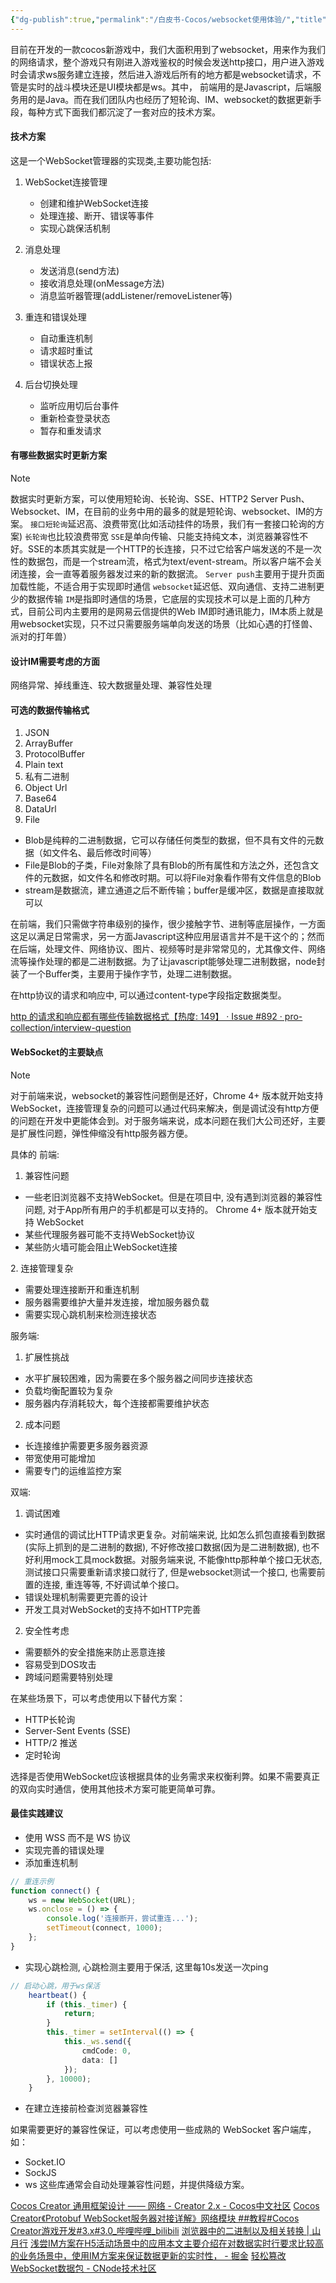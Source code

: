 ```yaml
---
{"dg-publish":true,"permalink":"/白皮书-Cocos/websocket使用体验/","title":"websocket使用体验","tags":["code"],"created":"2024-10-31"}
---
```



目前在开发的一款cocos新游戏中，我们大面积用到了websocket，用来作为我们的网络请求，整个游戏只有刚进入游戏鉴权的时候会发送http接口，用户进入游戏时会请求ws服务建立连接，然后进入游戏后所有的地方都是websocket请求，不管是实时的战斗模块还是UI模块都是ws。其中， 前端用的是Javascript，后端服务用的是Java。而在我们团队内也经历了短轮询、IM、websocket的数据更新手段，每种方式下面我们都沉淀了一套对应的技术方案。


#### 技术方案

这是一个WebSocket管理器的实现类,主要功能包括:
1. WebSocket连接管理
	- 创建和维护WebSocket连接
	- 处理连接、断开、错误等事件
	- 实现心跳保活机制

2. 消息处理
	- 发送消息(send方法)
	- 接收消息处理(onMessage方法)
	- 消息监听器管理(addListener/removeListener等)

3. 重连和错误处理
	- 自动重连机制
	- 请求超时重试
	- 错误状态上报

4. 后台切换处理
	- 监听应用切后台事件
	- 重新检查登录状态
	- 暂存和重发请求




#### 有哪些数据实时更新方案

> [!NOTE]
> 数据实时更新方案，可以使用短轮询、长轮询、SSE、HTTP2 Server Push、Websocket、IM，在目前的业务中用的最多的就是短轮询、websocket、IM的方案。
>  `接口短轮询`延迟高、浪费带宽(比如活动挂件的场景，我们有一套接口轮询的方案)
>  `长轮询`也比较浪费带宽
>  `SSE`是单向传输、只能支持纯文本，浏览器兼容性不好。SSE的本质其实就是一个HTTP的长连接，只不过它给客户端发送的不是一次性的数据包，而是一个stream流，格式为text/event-stream。所以客户端不会关闭连接，会一直等着服务器发过来的新的数据流。
>  `Server push`主要用于提升页面加载性能，不适合用于实现即时通信
>  `websocket`延迟低、双向通信、支持二进制更少的数据传输
>  `IM`是指即时通信的场景，它底层的实现技术可以是上面的几种方式，目前公司内主要用的是网易云信提供的Web IM即时通讯能力，IM本质上就是用websocket实现，只不过只需要服务端单向发送的场景（比如心遇的打怪兽、派对的打年兽）
> 



#### 设计IM需要考虑的方面
网络异常、掉线重连、较大数据量处理、兼容性处理


#### 可选的数据传输格式
1. JSON
2. ArrayBuffer
3. ProtocolBuffer
4. Plain text
5. 私有二进制
6. Object Url
7. Base64
8. DataUrl
9. File

- Blob是纯粹的二进制数据，它可以存储任何类型的数据，但不具有文件的元数据（如文件名、最后修改时间等）
- File是Blob的子类，File对象除了具有Blob的所有属性和方法之外，还包含文件的元数据，如文件名和修改时期。可以将File对象看作带有文件信息的Blob
- stream是数据流，建立通道之后不断传输；buffer是缓冲区，数据是直接取就可以

在前端，我们只需做字符串级别的操作，很少接触字节、进制等底层操作，一方面这足以满足日常需求，另一方面Javascript这种应用层语言并不是干这个的；然而在后端，处理文件、网络协议、图片、视频等时是非常常见的，尤其像文件、网络流等操作处理的都是二进制数据。为了让javascript能够处理二进制数据，node封装了一个Buffer类，主要用于操作字节，处理二进制数据。

在http协议的请求和响应中, 可以通过content-type字段指定数据类型。
  
[http 的请求和响应都有哪些传输数据格式【热度: 149】 · Issue #892 · pro-collection/interview-question](https://github.com/pro-collection/interview-question/issues/892)
#### WebSocket的主要缺点

> [!NOTE]
> 对于前端来说，websocket的兼容性问题倒是还好，Chrome 4+ 版本就开始支持 WebSocket，连接管理复杂的问题可以通过代码来解决，倒是调试没有http方便的问题在开发中更能体会到。对于服务端来说，成本问题在我们大公司还好，主要是扩展性问题，弹性伸缩没有http服务器方便。
> 

具体的
前端:
1. 兼容性问题
- 一些老旧浏览器不支持WebSocket。但是在项目中, 没有遇到浏览器的兼容性问题, 对于App所有用户的手机都是可以支持的。 Chrome 4+ 版本就开始支持 WebSocket
- 某些代理服务器可能不支持WebSocket协议
- 某些防火墙可能会阻止WebSocket连接

2. 连接管理复杂
- 需要处理连接断开和重连机制
- 服务器需要维护大量并发连接，增加服务器负载
- 需要实现心跳机制来检测连接状态

服务端:
1. 扩展性挑战
- 水平扩展较困难，因为需要在多个服务器之间同步连接状态
- 负载均衡配置较为复杂
- 服务器内存消耗较大，每个连接都需要维护状态
2. 成本问题
- 长连接维护需要更多服务器资源
- 带宽使用可能增加
- 需要专门的运维监控方案

双端:
 1. 调试困难
- 实时通信的调试比HTTP请求更复杂。对前端来说, 比如怎么抓包直接看到数据(实际上抓到的是二进制的数据), 不好修改接口数据(因为是二进制数据), 也不好利用mock工具mock数据。对服务端来说, 不能像http那种单个接口无状态, 测试接口只需要重新请求接口就行了, 但是websocket测试一个接口, 也需要前置的连接, 重连等等, 不好调试单个接口。
- 错误处理机制需要更完善的设计
- 开发工具对WebSocket的支持不如HTTP完善

2. 安全性考虑
- 需要额外的安全措施来防止恶意连接
- 容易受到DOS攻击
- 跨域问题需要特别处理

在某些场景下，可以考虑使用以下替代方案：
- HTTP长轮询
- Server-Sent Events (SSE)
- HTTP/2 推送
- 定时轮询

选择是否使用WebSocket应该根据具体的业务需求来权衡利弊。如果不需要真正的双向实时通信，使用其他技术方案可能更简单可靠。


#### 最佳实践建议
- 使用 WSS 而不是 WS 协议
- 实现完善的错误处理
- 添加重连机制
```ts
// 重连示例
function connect() {
    ws = new WebSocket(URL);
    ws.onclose = () => {
        console.log('连接断开，尝试重连...');
        setTimeout(connect, 1000);
    };
}
```
- 实现心跳检测, 心跳检测主要用于保活, 这里每10s发送一次ping
```ts
// 启动心跳，用于ws保活
    heartbeat() {
        if (this._timer) {
            return;
        }
        this._timer = setInterval(() => {
            this._ws.send({
                cmdCode: 0,
                data: []
            });
        }, 10000);
    }
```
- 在建立连接前检查浏览器兼容性

如果需要更好的兼容性保证，可以考虑使用一些成熟的 WebSocket 客户端库，如：
- Socket.IO
- SockJS
- ws
这些库通常会自动处理兼容性问题，并提供降级方案。















[Cocos Creator 通用框架设计 —— 网络 - Creator 2.x - Cocos中文社区](https://forum.cocos.org/t/topic/84649/109)
[Cocos Creator《Protobuf WebSocket服务器对接详解》网络模块 ##教程#Cocos Creator游戏开发#3.x#3.0_哔哩哔哩_bilibili](https://www.bilibili.com/video/BV1JW4y1S7Kz/?vd_source=a8b1305f972550cca03c75e206912c6b)
[浏览器中的二进制以及相关转换 | 山月行](https://shanyue.tech/post/binary-in-frontend/#_3-%E5%A6%82%E4%BD%95%E6%8A%8A-json-%E6%95%B0%E6%8D%AE%E8%BD%AC%E5%8C%96%E4%B8%BA-demo-json-%E5%B9%B6%E4%B8%8B%E8%BD%BD%E6%96%87%E4%BB%B6)
[浅尝IM方案在H5活动场景中的应用本文主要介绍在对数据实时行要求比较高的业务场景中，使用IM方案来保证数据更新的实时性， - 掘金](https://juejin.cn/post/7236915296962248760)
[轻松篡改WebSocket数据包 - CNode技术社区](https://cnodejs.org/topic/5b4b7b90e374eeab6929d70c)